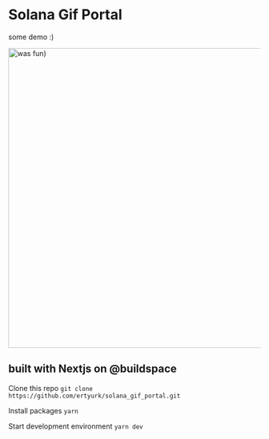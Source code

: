 # Solana Gif Portal

some demo :)

<img src="https://github.com/ertyurk/FE_solana_gif_portal/demo.gif" alt="was fun)" width="600" />

## built with Nextjs on @buildspace

Clone this repo
`git clone https://github.com/ertyurk/solana_gif_portal.git`

Install packages
`yarn`

Start development environment
`yarn dev`

